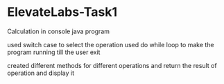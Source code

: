 # ElevateLabs-Task1
Calculation in console java program

used switch case to select the operation 
used do while loop to make the program running till the user exit

created different methods for different operations and return the result of operation and display it
